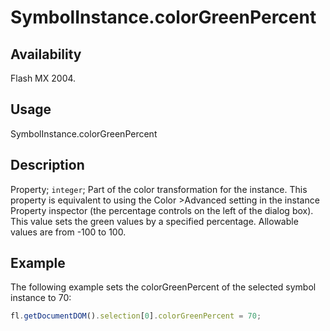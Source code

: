 # SymbolInstance.colorGreenPercent

## Availability

Flash MX 2004.

## Usage

SymbolInstance.colorGreenPercent

## Description

Property; `integer`; Part of the color transformation for the instance. This property is equivalent to using the Color >Advanced setting in the instance Property inspector (the percentage controls on the left of the dialog box). This value sets the green values by a specified percentage. Allowable values are from -100 to 100.

## Example

The following example sets the colorGreenPercent of the selected symbol instance to 70:

```javascript
fl.getDocumentDOM().selection[0].colorGreenPercent = 70;
```
